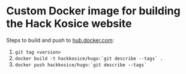 # Custom Docker image for building the Hack Kosice website

Steps to build and push to [hub.docker.com](https://hub.docker.com/):

1. `git tag <version>`
2. ``docker build -t hackkosice/hugo:`git describe --tags` .``
3. ``docker push hackkosice/hugo:`git describe --tags` ``
